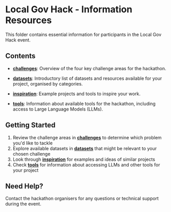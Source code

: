 # Local Gov Hack - Information Resources

This folder contains essential information for participants in the Local Gov Hack event.

## Contents

- **[challenges](challenges.md)**: Overview of the four key challenge areas for the hackathon.

- **[datasets](datasets.md)**: Introductory list of datasets and resources available for your project, organised by categories.

- **[inspiration](inspiration.md)**: Example projects and tools to inspire your work.

- **[tools](tools.md)**: Information about available tools for the hackathon, including access to Large Language Models (LLMs).

## Getting Started

1. Review the challenge areas in **[challenges](challenges.md)** to determine which problem you'd like to tackle
2. Explore available datasets in **[datasets](datasets.md)** that might be relevant to your chosen challenge
3. Look through **[inspiration](inspiration.md)** for examples and ideas of similar projects
4. Check **[tools](tools.md)** for information about accessing LLMs and other tools for your project

## Need Help?

Contact the hackathon organisers for any questions or technical support during the event.
